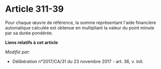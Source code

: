 # Article 311-39

Pour chaque œuvre de référence, la somme représentant l'aide financière automatique calculée est obtenue en multipliant la
valeur du point minute par sa durée pondérée.

**Liens relatifs à cet article**

_Modifié par_:

  - Délibération n°2017/CA/31 du 23 novembre 2017 - art. 36, v. init.
